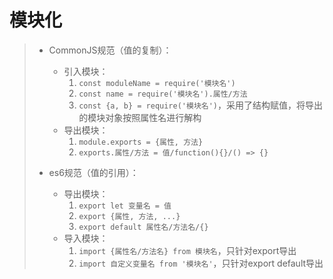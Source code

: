 # 模块化
>* CommonJS规范（值的复制）：
>   * 引入模块：
>       1. ```const moduleName = require('模块名')```
>       2. ```const name = require('模块名').属性/方法```
>       3. ```const {a, b} = require('模块名')```，采用了结构赋值，将导出的模块对象按照属性名进行解构
>   * 导出模块：
>       1. ```module.exports = {属性, 方法}```
>       2. ```exports.属性/方法 = 值/function(){}/() => {}```
>
>
>* es6规范（值的引用）：
>   * 导出模块：
>       1. ```export let 变量名 = 值```
>       2. ```export {属性, 方法, ...}```
>       3. ```export default 属性名/方法名/{}```
>   * 导入模块：
>       1. ```import {属性名/方法名} from 模块名```，只针对export导出
>       2. ```import 自定义变量名 from '模块名'```，只针对export default导出
